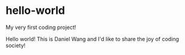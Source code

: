 # hello-world
My very first coding project!

Hello world! This is Daniel Wang and I'd like to share the joy of coding society!

